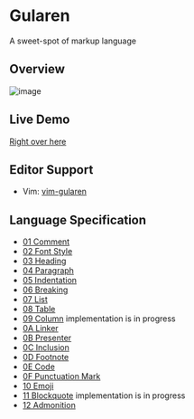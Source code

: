 # Gularen
A sweet-spot of markup language

## Overview
![image](https://github.com/noorwachid/gularen/assets/42460975/5da92c29-fff5-4357-addb-e626c7f7f92b)

## Live Demo
[Right over here](https://noorwach.id/gularen/editor/)

## Editor Support
- Vim: [vim-gularen](https://github.com/noorwachid/vim-gularen)

## Language Specification
- [01 Comment](spec/01-comment.gr)
- [02 Font Style](spec/02-font-style.gr)
- [03 Heading](spec/03-heading.gr)
- [04 Paragraph](spec/04-paragraph.gr)
- [05 Indentation](spec/05-indentation.gr)
- [06 Breaking](spec/06-breaking.gr)
- [07 List](spec/07-list.gr)
- [08 Table](spec/08-table.gr)
- [09 Column](spec/09-column.gr) implementation is in progress
- [0A Linker](spec/0A-linker.gr)
- [0B Presenter](spec/0B-presenter.gr)
- [0C Inclusion](spec/0C-inclusion.gr)
- [0D Footnote](spec/0D-footnote.gr)
- [0E Code](spec/0E-code.gr)
- [0F Punctuation Mark](spec/0F-punctuation-mark.gr)
- [10 Emoji](spec/10-emoji.gr)
- [11 Blockquote](spec/11-blockquote.gr) implementation is in progress
- [12 Admonition](spec/12-admonition.gr)
